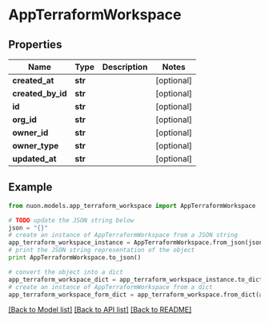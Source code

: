 # AppTerraformWorkspace


## Properties

Name | Type | Description | Notes
------------ | ------------- | ------------- | -------------
**created_at** | **str** |  | [optional] 
**created_by_id** | **str** |  | [optional] 
**id** | **str** |  | [optional] 
**org_id** | **str** |  | [optional] 
**owner_id** | **str** |  | [optional] 
**owner_type** | **str** |  | [optional] 
**updated_at** | **str** |  | [optional] 

## Example

```python
from nuon.models.app_terraform_workspace import AppTerraformWorkspace

# TODO update the JSON string below
json = "{}"
# create an instance of AppTerraformWorkspace from a JSON string
app_terraform_workspace_instance = AppTerraformWorkspace.from_json(json)
# print the JSON string representation of the object
print AppTerraformWorkspace.to_json()

# convert the object into a dict
app_terraform_workspace_dict = app_terraform_workspace_instance.to_dict()
# create an instance of AppTerraformWorkspace from a dict
app_terraform_workspace_form_dict = app_terraform_workspace.from_dict(app_terraform_workspace_dict)
```
[[Back to Model list]](../README.md#documentation-for-models) [[Back to API list]](../README.md#documentation-for-api-endpoints) [[Back to README]](../README.md)


